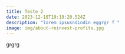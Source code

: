 ```yaml
---
title: Teste 2
date: 2023-12-18T19:19:20.524Z
description: "lorem ipsusndindin eggrgr f "
image: img/about-reinvest-profits.jpg
---
```

grgrg